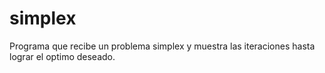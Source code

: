 # simplex
Programa que recibe un problema simplex y muestra las iteraciones hasta lograr el optimo deseado.
